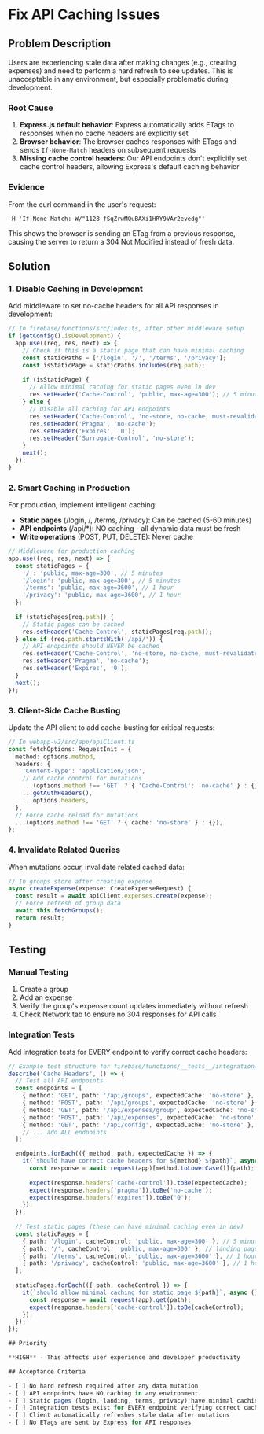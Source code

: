 # Fix API Caching Issues

## Problem Description

Users are experiencing stale data after making changes (e.g., creating expenses) and need to perform a hard refresh to see updates. This is unacceptable in any environment, but especially problematic during development.

### Root Cause

1. **Express.js default behavior**: Express automatically adds ETags to responses when no cache headers are explicitly set
2. **Browser behavior**: The browser caches responses with ETags and sends `If-None-Match` headers on subsequent requests
3. **Missing cache control headers**: Our API endpoints don't explicitly set cache control headers, allowing Express's default caching behavior

### Evidence

From the curl command in the user's request:
```
-H 'If-None-Match: W/"1128-fSqZrwMQuBAXi1HRY9VAr2evedg"'
```

This shows the browser is sending an ETag from a previous response, causing the server to return a 304 Not Modified instead of fresh data.

## Solution

### 1. Disable Caching in Development

Add middleware to set no-cache headers for all API responses in development:

```typescript
// In firebase/functions/src/index.ts, after other middleware setup
if (getConfig().isDevelopment) {
  app.use((req, res, next) => {
    // Check if this is a static page that can have minimal caching
    const staticPaths = ['/login', '/', '/terms', '/privacy'];
    const isStaticPage = staticPaths.includes(req.path);
    
    if (isStaticPage) {
      // Allow minimal caching for static pages even in dev
      res.setHeader('Cache-Control', 'public, max-age=300'); // 5 minutes
    } else {
      // Disable all caching for API endpoints
      res.setHeader('Cache-Control', 'no-store, no-cache, must-revalidate, proxy-revalidate');
      res.setHeader('Pragma', 'no-cache');
      res.setHeader('Expires', '0');
      res.setHeader('Surrogate-Control', 'no-store');
    }
    next();
  });
}
```

### 2. Smart Caching in Production

For production, implement intelligent caching:

- **Static pages** (/login, /, /terms, /privacy): Can be cached (5-60 minutes)
- **API endpoints** (/api/*): NO caching - all dynamic data must be fresh
- **Write operations** (POST, PUT, DELETE): Never cache

```typescript
// Middleware for production caching
app.use((req, res, next) => {
  const staticPages = {
    '/': 'public, max-age=300', // 5 minutes
    '/login': 'public, max-age=300', // 5 minutes  
    '/terms': 'public, max-age=3600', // 1 hour
    '/privacy': 'public, max-age=3600', // 1 hour
  };
  
  if (staticPages[req.path]) {
    // Static pages can be cached
    res.setHeader('Cache-Control', staticPages[req.path]);
  } else if (req.path.startsWith('/api/')) {
    // API endpoints should NEVER be cached
    res.setHeader('Cache-Control', 'no-store, no-cache, must-revalidate');
    res.setHeader('Pragma', 'no-cache');
    res.setHeader('Expires', '0');
  }
  next();
});
```

### 3. Client-Side Cache Busting

Update the API client to add cache-busting for critical requests:

```typescript
// In webapp-v2/src/app/apiClient.ts
const fetchOptions: RequestInit = {
  method: options.method,
  headers: {
    'Content-Type': 'application/json',
    // Add cache control for mutations
    ...(options.method !== 'GET' ? { 'Cache-Control': 'no-cache' } : {}),
    ...getAuthHeaders(),
    ...options.headers,
  },
  // Force cache reload for mutations
  ...(options.method !== 'GET' ? { cache: 'no-store' } : {}),
};
```

### 4. Invalidate Related Queries

When mutations occur, invalidate related cached data:

```typescript
// In groups store after creating expense
async createExpense(expense: CreateExpenseRequest) {
  const result = await apiClient.expenses.create(expense);
  // Force refresh of group data
  await this.fetchGroups();
  return result;
}
```

## Testing

### Manual Testing
1. Create a group
2. Add an expense
3. Verify the group's expense count updates immediately without refresh
4. Check Network tab to ensure no 304 responses for API calls

### Integration Tests
Add integration tests for EVERY endpoint to verify correct cache headers:

```typescript
// Example test structure for firebase/functions/__tests__/integration/cache-headers.test.ts
describe('Cache Headers', () => {
  // Test all API endpoints
  const endpoints = [
    { method: 'GET', path: '/api/groups', expectedCache: 'no-store' },
    { method: 'POST', path: '/api/groups', expectedCache: 'no-store' },
    { method: 'GET', path: '/api/expenses/group', expectedCache: 'no-store' },
    { method: 'POST', path: '/api/expenses', expectedCache: 'no-store' },
    { method: 'GET', path: '/api/config', expectedCache: 'no-store' },
    // ... add ALL endpoints
  ];

  endpoints.forEach(({ method, path, expectedCache }) => {
    it(`should have correct cache headers for ${method} ${path}`, async () => {
      const response = await request(app)[method.toLowerCase()](path);
      
      expect(response.headers['cache-control']).toBe(expectedCache);
      expect(response.headers['pragma']).toBe('no-cache');
      expect(response.headers['expires']).toBe('0');
    });
  });
  
  // Test static pages (these can have minimal caching even in dev)
  const staticPages = [
    { path: '/login', cacheControl: 'public, max-age=300' }, // 5 minutes
    { path: '/', cacheControl: 'public, max-age=300' }, // landing page
    { path: '/terms', cacheControl: 'public, max-age=3600' }, // 1 hour
    { path: '/privacy', cacheControl: 'public, max-age=3600' }, // 1 hour
  ];
  
  staticPages.forEach(({ path, cacheControl }) => {
    it(`should allow minimal caching for static page ${path}`, async () => {
      const response = await request(app).get(path);
      expect(response.headers['cache-control']).toBe(cacheControl);
    });
  });
});

## Priority

**HIGH** - This affects user experience and developer productivity

## Acceptance Criteria

- [ ] No hard refresh required after any data mutation
- [ ] API endpoints have NO caching in any environment
- [ ] Static pages (login, landing, terms, privacy) have minimal caching even in dev
- [ ] Integration tests exist for EVERY endpoint verifying correct cache headers
- [ ] Client automatically refreshes stale data after mutations
- [ ] No ETags are sent by Express for API responses
